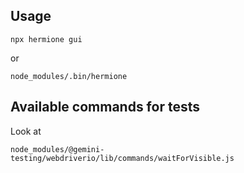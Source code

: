 ## Usage

```shell
npx hermione gui
```

or 


```shell
node_modules/.bin/hermione
```

## Available commands for tests

Look at 

```shell
node_modules/@gemini-testing/webdriverio/lib/commands/waitForVisible.js
```